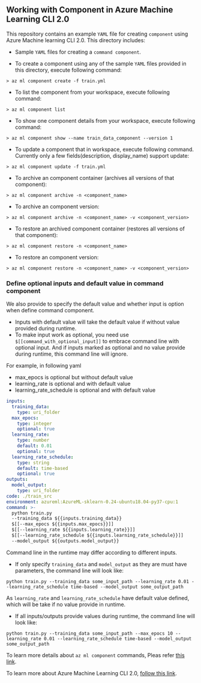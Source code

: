 ## Working with Component in Azure Machine Learning CLI 2.0
This repository contains an example `YAML` file for creating `component` using Azure Machine learning CLI 2.0. This directory includes:

- Sample `YAML` files for creating a `command component`. 


- To create a component using any of the sample `YAML` files provided in this directory, execute following command:
```cli
> az ml component create -f train.yml
```

- To list the component from your workspace, execute following command:
```cli
> az ml component list
```

- To show one component details from your workspace, execute following command:
```cli
> az ml component show --name train_data_component --version 1
```

- To update a component that in workspace, execute following command. Currently only a few fields(description, display_name) support update:
```cli
> az ml component update -f train.yml
```

- To archive an component container (archives all versions of that component):
```cli
> az ml component archive -n <component_name>
```

- To archive an component version:
```cli
> az ml component archive -n <component_name> -v <component_version>
```

- To restore an archived component container (restores all versions of that component):
```cli
> az ml component restore -n <component_name>
```

- To restore an component version:
```cli
> az ml component restore -n <component_name> -v <component_version>
```
### Define optional inputs and default value in command component

We also provide to specify the default value and whether input is option when define command component. 
- Inputs with default value will take the default value if without value provided during runtime. 
- To make input work as optional, you need use `$[[command_with_optional_input]]` to embrace command line with optional input. And if inputs marked as optional and no value provide during runtime, this command line will ignore.

For example, in following yaml
- max_epocs is optional but without default value
- learning_rate is optional and with default value
- learning_rate_schedule is optional and with default value

```yaml
inputs:
  training_data: 
    type: uri_folder
  max_epocs:
    type: integer
    optional: true
  learning_rate: 
    type: number
    default: 0.01
    optional: true
  learning_rate_schedule: 
    type: string
    default: time-based
    optional: true
outputs:
  model_output:
    type: uri_folder
code: ./train_src
environment: azureml:AzureML-sklearn-0.24-ubuntu18.04-py37-cpu:1
command: >-
  python train.py 
  --training_data ${{inputs.training_data}} 
  $[[--max_epocs ${{inputs.max_epocs}}]]
  $[[--learning_rate ${{inputs.learning_rate}}]]
  $[[--learning_rate_schedule ${{inputs.learning_rate_schedule}}]]
  --model_output ${{outputs.model_output}}
```
Command line in the runtime may differ according to different inputs.
- If only specify `training_data` and `model_output` as they are must have parameters, the command line will look like:

```cli
python train.py --training_data some_input_path --learning_rate 0.01 --learning_rate_schedule time-based --model_output some_output_path
```

As `learning_rate` and `learning_rate_schedule` have default value defined, which will be take if no value provide in runtime.

- If all inputs/outputs provide values during runtime, the command line will look like:
```cli
python train.py --training_data some_input_path --max_epocs 10 --learning_rate 0.01 --learning_rate_schedule time-based --model_output some_output_path
```


To learn more details about `az ml component` commands, Pleas refer [this link](https://docs.microsoft.com/en-us/cli/azure/ml/component?view=azure-cli-latest).

To learn more about Azure Machine Learning CLI 2.0, [follow this link](https://docs.microsoft.com/en-us/azure/machine-learning/how-to-configure-cli).
